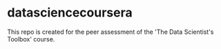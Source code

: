 datasciencecoursera
===================

This repo is created for the peer assessment of the 'The Data Scientist's Toolbox' course.
